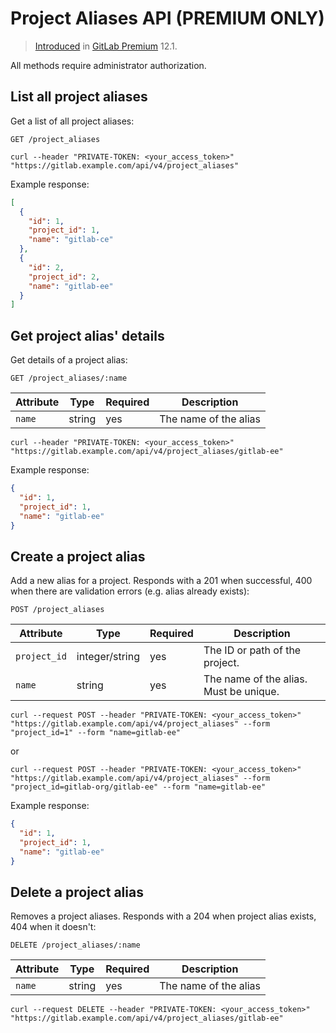 # Project Aliases API **(PREMIUM ONLY)**

> [Introduced](https://gitlab.com/gitlab-org/gitlab/issues/3264) in [GitLab Premium](https://about.gitlab.com/pricing/) 12.1.

All methods require administrator authorization.

## List all project aliases

Get a list of all project aliases:

```
GET /project_aliases
```

```
curl --header "PRIVATE-TOKEN: <your_access_token>" "https://gitlab.example.com/api/v4/project_aliases"
```

Example response:

```json
[
  {
    "id": 1,
    "project_id": 1,
    "name": "gitlab-ce"
  },
  {
    "id": 2,
    "project_id": 2,
    "name": "gitlab-ee"
  }
]
```

## Get project alias' details

Get details of a project alias:

```
GET /project_aliases/:name
```

| Attribute | Type   | Required | Description           |
|-----------|--------|----------|-----------------------|
| `name`    | string | yes      | The name of the alias |

```
curl --header "PRIVATE-TOKEN: <your_access_token>" "https://gitlab.example.com/api/v4/project_aliases/gitlab-ee"
```

Example response:

```json
{
  "id": 1,
  "project_id": 1,
  "name": "gitlab-ee"
}
```

## Create a project alias

Add a new alias for a project. Responds with a 201 when successful,
400 when there are validation errors (e.g. alias already exists):

```
POST /project_aliases
```

| Attribute    | Type           | Required | Description                            |
|--------------|----------------|----------|----------------------------------------|
| `project_id` | integer/string | yes      | The ID or path of the project.         |
| `name`       | string         | yes      | The name of the alias. Must be unique. |

```
curl --request POST --header "PRIVATE-TOKEN: <your_access_token>" "https://gitlab.example.com/api/v4/project_aliases" --form "project_id=1" --form "name=gitlab-ee"
```

or

```
curl --request POST --header "PRIVATE-TOKEN: <your_access_token>" "https://gitlab.example.com/api/v4/project_aliases" --form "project_id=gitlab-org/gitlab-ee" --form "name=gitlab-ee"
```

Example response:

```json
{
  "id": 1,
  "project_id": 1,
  "name": "gitlab-ee"
}
```

## Delete a project alias

Removes a project aliases. Responds with a 204 when project alias
exists, 404 when it doesn't:

```
DELETE /project_aliases/:name
```

| Attribute | Type   | Required | Description           |
|-----------|--------|----------|-----------------------|
| `name`    | string | yes      | The name of the alias |

```
curl --request DELETE --header "PRIVATE-TOKEN: <your_access_token>" "https://gitlab.example.com/api/v4/project_aliases/gitlab-ee"
```
